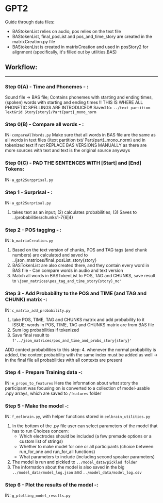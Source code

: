 # GPT2

Guide through data files:

 * BAStokenList relies on audio, pos relies on the text file
 * BAStokenList, final_posList and pos_and_time_story are created in the matrixCreation.py file
 * BAStokenList is created in matrixCreation and used in posStory2 for alignment (specifically, it's filled out by utilities.BAS)

## Workflow:
---------

### Step 0(A) - Time and Phonemes - :
  Sound file -> BAS file;
  Contains phonemes with starting and ending times, (spoken) words with starting and ending times
  !! THIS IS WHERE ALL PHONETIC SPELLINGS ARE INTRODUCED!!
  Saved to:   `../text partition TextGrid Story{story}/Part{part}_mono_norm`


### Step 0(B) - Compare all words - :
  IN: `compareAllWords.py`
  Make sure that all words in BAS file are the same as all words in text files (/text partition txt/ Part{part}_mono_norm)
  and in tokenized text
  If not REPLACE BAS VERSIONS MANUALLY as there are more sources with text and text is the original source anyways

### Step 0(C) - PAD THE SENTENCES WITH [Start] and [End] Tokens:
  IN: `a_gpt2Surpprisal.py`


### Step 1 - Surprisal - :
  IN: `a_gpt2Surprisal.py`
  1. takes text as an input; (2) calculates probabilities; (3) Saves to ../probabilities/chunks1-7{6|4}

### Step 2 - POS tagging - :
  IN: `b_matrixCreation.py`
  1. Based on the text version of chunks, POS and TAG tags (and chunk numbers) are calculated and saved to ../json_matrices/final_posList_story{story}
  2. BASTokenList are also created there, and they contain every word in BAS file - Can compare words in audio and text version
  3. Match all words in BASTokenList to POS, TAG and CHUNKS, save result to `\json_matrices\pos_tag_and_time_story{story}_mc"`


### Step 3 - Add Probability to the POS and TIME (and TAG and CHUNK) matrix -:
  IN: `c_matrix_add_probability.py`
  1. take POS, TIME, TAG and CHUNKS matrix and add probability to it
  ISSUE: words in POS, TIME, TAG and CHUNKS matrix are from BAS file
  2. Sum log probabilities if tokenized
  3. Save final result to `f'../json_matrices/pos_and_time_and_probs_story{story}'`
  
  ADD context probabilities to this step:
  4. whenever the normal probability is added, the context probability with the same index must be added as well
  -> in the final file all probabilities with all contexts are present

### Step 4 - Prepare Training data -:
  IN: `e_props_to_features`
  Here the information about what story the participant was focusing on is converted to
  a collection of model-usable .npy arrays, which are saved to `/features` folder

### Step 5 - Make the model -:
  IN: `f_eelbrain.py`, with helper functions stored in `eelbrain_utilities.py`
  1. In the bottom of the .py file user can select parameters of the model that has to run
  Choices concern:
      * Which electrodes should be included (a few premade options or a custom list of strings)
      * Whether to make model for one or all participants (choice between run_for_one and run_for_all functions)
      * What parameters to include (including second speaker parameters)
  2. The model is run and pickled to `../model_data/pickled folder`
  3.  The information about the model is also saved in the big `../model_data/model_log.json` and `../model_data/model_log.csv`

### Step 6 - Plot the results of the model -:
  IN: `g_plotting_model_results.py`

